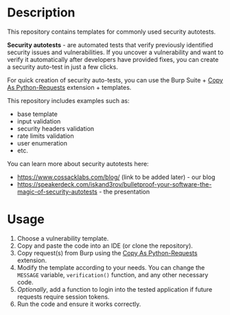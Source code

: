 # Description

This repository contains templates for commonly used security autotests.

**Security autotests** - are automated tests that verify previously identified security issues and vulnerabilities. If you uncover a vulnerability and want to verify it automatically after developers have provided fixes, you can create a security auto-test in just a few clicks.

For quick creation of security auto-tests, you can use the Burp Suite + [Copy As Python-Requests](https://github.com/portswigger/copy-as-python-requests) extension + templates. 

This repository includes examples such as:
- base template
- input validation
- security headers validation
- rate limits validation
- user enumeration
- etc.

You can learn more about security autotests here: 
- https://www.cossacklabs.com/blog/ (link to be added later) - our blog
- https://speakerdeck.com/iskand3rov/bulletproof-your-software-the-magic-of-security-autotests - the presentation 

# Usage
1. Choose a vulnerability template.
2. Copy and paste the code into an IDE (or clone the repository).
3. Copy request(s) from Burp using the [Copy As Python-Requests](https://github.com/portswigger/copy-as-python-requests) extension.
4. Modify the template according to your needs. You can change the `MESSAGE` variable, `verification()` function, and any other necessary code.
5. *Optionally*, add a function to login into the tested application if future requests require session tokens.
6. Run the code and ensure it works correctly.
